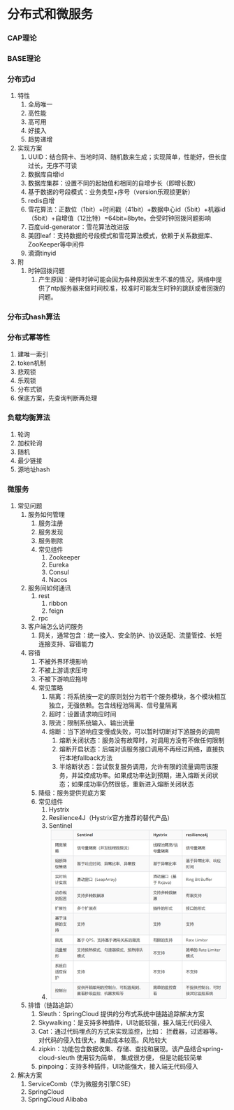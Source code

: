 # 分布式和微服务

### CAP理论

### BASE理论

### 分布式id
1. 特性
   1. 全局唯一
   2. 高性能
   3. 高可用
   4. 好接入
   5. 趋势递增
2. 实现方案
   1. UUID：结合网卡、当地时间、随机数来生成；实现简单，性能好，但长度过长，无序不可读
   2. 数据库自增id
   3. 数据库集群：设置不同的起始值和相同的自增步长（即增长数）
   4. 基于数据的号段模式：业务类型+序号（version乐观锁更新）
   5. redis自增
   6. 雪花算法：正数位（1bit）+时间戳（41bit）+数据中心id（5bit）+机器id（5bit）+自增值（12比特）=64bit=8byte。会受时钟回拨问题影响
   7. 百度uid-generator：雪花算法改进版
   8. 美团leaf：支持数据的号段模式和雪花算法模式，依赖于关系数据库、ZooKeeper等中间件
   9. 滴滴tinyid
3. 附
   1. 时钟回拨问题
      1. 产生原因：硬件时钟可能会因为各种原因发生不准的情况，网络中提供了ntp服务器来做时间校准，校准时可能发生时钟的跳跃或者回拨的问题。

### 分布式hash算法

### 分布式幂等性
1. 建唯一索引
2. token机制
3. 悲观锁
4. 乐观锁
5. 分布式锁
6. 保底方案，先查询判断再处理

### 负载均衡算法
1. 轮询
2. 加权轮询
3. 随机
4. 最少链接
5. 源地址hash



### 微服务
1. 常见问题
   1. 服务如何管理
      1. 服务注册
      2. 服务发现
      3. 服务剔除
      4. 常见组件
         1. Zookeeper
         2. Eureka
         3. Consul
         4. Nacos
   2. 服务间如何通讯
      1. rest
         1. ribbon
         2. feign
      2. rpc
   3. 客户端怎么访问服务
      1. 网关，通常包含：统一接入、安全防护、协议适配、流量管控、长短连接支持、容错能力
   4. 容错
      1. 不被外界环境影响
      2. 不被上游请求压垮
      3. 不被下游响应拖垮
      4. 常见策略
         1. 隔离：将系统按一定的原则划分为若干个服务模块，各个模块相互独立，无强依赖。包含线程池隔离、信号量隔离
         2. 超时：设置请求响应时间
         3. 限流：限制系统输入、输出流量
         4. 熔断：当下游响应变慢或失败，可以暂时切断对下游服务的调用
            1. 熔断关闭状态：服务没有故障时，对调用方没有不做任何限制
            2. 熔断开启状态：后端对该服务接口调用不再经过网络，直接执行本地fallback方法
            3. 半熔断状态：尝试恢复服务调用，允许有限的流量调用该服务，并监控成功率。如果成功率达到预期，进入熔断关闭状态；如果成功率仍然很低，重新进入熔断关闭状态
      5. 降级：服务提供兜底方案
      6. 常见组件
         1. Hystrix
         2. Resilience4J（Hystrix官方推荐的替代产品）
         3. Sentinel
         4. ![限流组件对比](./img/current-limiting.png)
   5. 排错（链路追踪）
      1. Sleuth：SpringCloud 提供的分布式系统中链路追踪解决方案
      2. Skywalking：是支持多种插件，UI功能较强，接入端无代码侵入
      3. Cat：通过代码埋点的方式来实现监控，比如： 拦截器，过滤器等。 对代码的侵入性很大，集成成本较高。风险较大
      4. zipkin：功能包含数据收集、存储、查找和展现。该产品结合spring-cloud-sleuth 使用较为简单， 集成很方便， 但是功能较简单
      5. pinpoing：支持多种插件，UI功能强大，接入端无代码侵入
2. 解决方案
   1. ServiceComb（华为微服务引擎CSE）
   2. SpringCloud
   3. SpringCloud Alibaba

